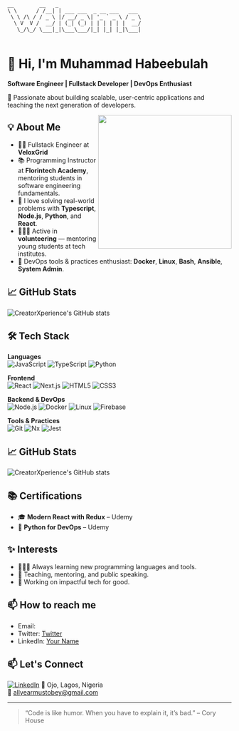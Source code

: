 ```
__        __   _                                   
\ \      / /__| | ___ ___  _ __ ___   ___   
 \ \ /\ / / _ \ |/ __/ _ \| '_ ` _ \ / _ \  
  \ V  V /  __/ | (_| (_) | | | | | |  __/ 
   \_/\_/ \___|_|\___\___/|_| |_| |_|\___|   
                                                    
```

# 👋 Hi, I'm Muhammad Habeebulah

**Software Engineer | Fullstack Developer | DevOps Enthusiast**

🎯 Passionate about building scalable, user-centric applications and teaching the next generation of developers.

<img src="https://media.giphy.com/media/qgQUggAC3Pfv687qPC/giphy.gif" width="300" align="right" />

## 💡 About Me
- 👨‍💻 Fullstack Engineer at **VeloxGrid** 
- 📚 Programming Instructor at **Florintech Academy**, mentoring students in software engineering fundamentals.
- 🧠 I love solving real-world problems with **Typescript**, **Node.js**, **Python**, and **React**.
- 🧑🏽‍🏫 Active in **volunteering** — mentoring young students at tech institutes.
- 🔧 DevOps tools & practices enthusiast: **Docker**, **Linux**, **Bash**, **Ansible**, **System Admin**.


## 📈 GitHub Stats

![CreatorXperience's GitHub stats](https://github-readme-stats.vercel.app/api?username=CreatorXperience&show_icons=true&theme=default)


## 🛠️ Tech Stack

**Languages**  
![JavaScript](https://img.shields.io/badge/avaScript-F7DF1E?style=flat-square&logo=javascript&logoColor=black)
![TypeScript](https://img.shields.io/badge/-TypeScript-3178C6?style=flat-square&logo=typescript&logoColor=white)
![Python](https://img.shields.io/badge/-Python-3776AB?style=flat-square&logo=python&logoColor=white)

**Frontend**  
![React](https://img.shields.io/badge/-React-61DAFB?style=flat-square&logo=react&logoColor=black)
![Next.js](https://img.shields.io/badge/-Next.js-000?style=flat-square&logo=next.js&logoColor=white)
![HTML5](https://img.shields.io/badge/-HTML5-E34F26?style=flat-square&logo=html5&logoColor=white)
![CSS3](https://img.shields.io/badge/-CSS3-1572B6?style=flat-square&logo=css3)

**Backend & DevOps**  
![Node.js](https://img.shields.io/badge/-Node.js-339933?style=flat-square&logo=node.js&logoColor=white)
![Docker](https://img.shields.io/badge/-Docker-2496ED?style=flat-square&logo=docker&logoColor=white)
![Linux](https://img.shields.io/badge/-Linux-FCC624?style=flat-square&logo=linux&logoColor=black)
![Firebase](https://img.shields.io/badge/-Firebase-FFCA28?style=flat-square&logo=firebase&logoColor=black)

**Tools & Practices**  
![Git](https://img.shields.io/badge/-Git-F05032?style=flat-square&logo=git&logoColor=white)
![Nx](https://img.shields.io/badge/-Nx-143055?style=flat-square&logo=nrwl&logoColor=white)
![Jest](https://img.shields.io/badge/-Jest-C21325?style=flat-square&logo=jest&logoColor=white)

## 📈 GitHub Stats

![CreatorXperience's GitHub stats](https://github-readme-stats.vercel.app/api?username=CreatorXperience&show_icons=true&theme=default)

## 📚 Certifications
- 🎓 **Modern React with Redux** – Udemy  
- 🐍 **Python for DevOps** – Udemy

## ✨ Interests
- 👨🏽‍💻 Always learning new programming languages and tools.
- 💬 Teaching, mentoring, and public speaking.
- 🚀 Working on impactful tech for good.

## 📫 How to reach me

- Email: [](allyearmustobey@gmail.com)
- Twitter: [Twitter](https://twitter.com/your_twitter_handle)
- LinkedIn: [Your Name](https://www.linkedin.com/in/your-linkedin/)

## 📫 Let's Connect
[![LinkedIn](https://img.shields.io/badge/-LinkedIn-0A66C2?style=flat-square&logo=linkedin&logoColor=white)](https://www.linkedin.com/in/muhammad-habeebulah-b36a2a275/)
📍 Ojo, Lagos, Nigeria  
📧 allyearmustobey@gmail.com

---

> “Code is like humor. When you have to explain it, it’s bad.” – Cory House

```
